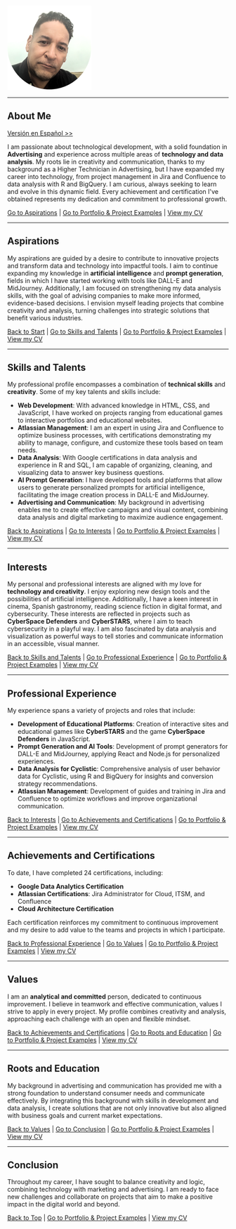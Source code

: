 ![Photo of Carlos Luis Hernández](./Container/img/0.5x/20241111_My_foto@0.5x.png)

---

## About Me
[Versión en Español >>](./about-me-es.md)

I am passionate about technological development, with a solid foundation in **Advertising** and experience across multiple areas of **technology and data analysis**. My roots lie in creativity and communication, thanks to my background as a Higher Technician in Advertising, but I have expanded my career into technology, from project management in Jira and Confluence to data analysis with R and BigQuery. I am curious, always seeking to learn and evolve in this dynamic field. Every achievement and certification I've obtained represents my dedication and commitment to professional growth.

[Go to Aspirations](#aspirations) | [Go to Portfolio & Project Examples](../) | [View my CV](./CV/)

---

## Aspirations

My aspirations are guided by a desire to contribute to innovative projects and transform data and technology into impactful tools. I aim to continue expanding my knowledge in **artificial intelligence** and **prompt generation**, fields in which I have started working with tools like DALL-E and MidJourney. Additionally, I am focused on strengthening my data analysis skills, with the goal of advising companies to make more informed, evidence-based decisions. I envision myself leading projects that combine creativity and analysis, turning challenges into strategic solutions that benefit various industries.

[Back to Start](#about-me) | [Go to Skills and Talents](#skills-and-talents) | [Go to Portfolio & Project Examples](../) | [View my CV](./CV/)

---

## Skills and Talents

My professional profile encompasses a combination of **technical skills** and **creativity**. Some of my key talents and skills include:

- **Web Development**: With advanced knowledge in HTML, CSS, and JavaScript, I have worked on projects ranging from educational games to interactive portfolios and educational websites.
- **Atlassian Management**: I am an expert in using Jira and Confluence to optimize business processes, with certifications demonstrating my ability to manage, configure, and customize these tools based on team needs.
- **Data Analysis**: With Google certifications in data analysis and experience in R and SQL, I am capable of organizing, cleaning, and visualizing data to answer key business questions.
- **AI Prompt Generation**: I have developed tools and platforms that allow users to generate personalized prompts for artificial intelligence, facilitating the image creation process in DALL-E and MidJourney.
- **Advertising and Communication**: My background in advertising enables me to create effective campaigns and visual content, combining data analysis and digital marketing to maximize audience engagement.

[Back to Aspirations](#aspirations) | [Go to Interests](#interests) | [Go to Portfolio & Project Examples](../) | [View my CV](./CV/)

---

## Interests

My personal and professional interests are aligned with my love for **technology and creativity**. I enjoy exploring new design tools and the possibilities of artificial intelligence. Additionally, I have a keen interest in cinema, Spanish gastronomy, reading science fiction in digital format, and cybersecurity. These interests are reflected in projects such as **CyberSpace Defenders** and **CyberSTARS**, where I aim to teach cybersecurity in a playful way. I am also fascinated by data analysis and visualization as powerful ways to tell stories and communicate information in an accessible, visual manner.

[Back to Skills and Talents](#skills-and-talents) | [Go to Professional Experience](#professional-experience) | [Go to Portfolio & Project Examples](../) | [View my CV](./CV/)

---

## Professional Experience

My experience spans a variety of projects and roles that include:

- **Development of Educational Platforms**: Creation of interactive sites and educational games like **CyberSTARS** and the game **CyberSpace Defenders** in JavaScript.
- **Prompt Generation and AI Tools**: Development of prompt generators for DALL-E and MidJourney, applying React and Node.js for personalized experiences.
- **Data Analysis for Cyclistic**: Comprehensive analysis of user behavior data for Cyclistic, using R and BigQuery for insights and conversion strategy recommendations.
- **Atlassian Management**: Development of guides and training in Jira and Confluence to optimize workflows and improve organizational communication.

[Back to Interests](#interests) | [Go to Achievements and Certifications](#achievements-and-certifications) | [Go to Portfolio & Project Examples](../) | [View my CV](./CV/)

---

## Achievements and Certifications

To date, I have completed 24 certifications, including:

- **Google Data Analytics Certification**
- **Atlassian Certifications**: Jira Administrator for Cloud, ITSM, and Confluence
- **Cloud Architecture Certification**

Each certification reinforces my commitment to continuous improvement and my desire to add value to the teams and projects in which I participate.

[Back to Professional Experience](#professional-experience) | [Go to Values](#values) | [Go to Portfolio & Project Examples](../) | [View my CV](./CV/)

---

## Values

I am an **analytical and committed** person, dedicated to continuous improvement. I believe in teamwork and effective communication, values I strive to apply in every project. My profile combines creativity and analysis, approaching each challenge with an open and flexible mindset.

[Back to Achievements and Certifications](#achievements-and-certifications) | [Go to Roots and Education](#roots-and-education) | [Go to Portfolio & Project Examples](../) | [View my CV](./CV/)

---

## Roots and Education

My background in advertising and communication has provided me with a strong foundation to understand consumer needs and communicate effectively. By integrating this background with skills in development and data analysis, I create solutions that are not only innovative but also aligned with business goals and current market expectations.

[Back to Values](#values) | [Go to Conclusion](#conclusion) | [Go to Portfolio & Project Examples](../) | [View my CV](./CV/)

---

## Conclusion

Throughout my career, I have sought to balance creativity and logic, combining technology with marketing and advertising. I am ready to face new challenges and collaborate on projects that aim to make a positive impact in the digital world and beyond.

[Back to Top](#about-me) | [Go to Portfolio & Project Examples](../) | [View my CV](./CV/)
